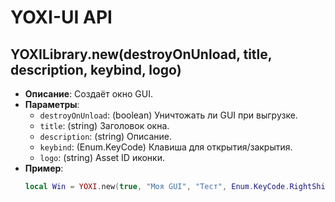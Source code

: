 # YOXI-UI API

## YOXILibrary.new(destroyOnUnload, title, description, keybind, logo)
- **Описание**: Создаёт окно GUI.
- **Параметры**:
  - `destroyOnUnload`: (boolean) Уничтожать ли GUI при выгрузке.
  - `title`: (string) Заголовок окна.
  - `description`: (string) Описание.
  - `keybind`: (Enum.KeyCode) Клавиша для открытия/закрытия.
  - `logo`: (string) Asset ID иконки.
- **Пример**:
  ```lua
  local Win = YOXI.new(true, "Моя GUI", "Тест", Enum.KeyCode.RightShift, "rbxassetid://4483345998")
